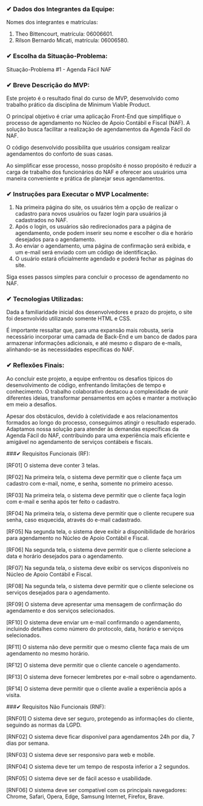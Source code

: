 ### ✔ Dados dos Integrantes da Equipe:
Nomes dos integrantes e matrículas:
1. Theo Bittencourt, matrícula: 06006601.
2. Rilson Bernardo Micati, matrícula: 06006580.

### ✔ Escolha da Situação-Problema:
Situação-Problema #1 - Agenda Fácil NAF

### ✔ Breve Descrição do MVP:
Este projeto é o resultado final do curso de MVP, desenvolvido como trabalho prático da disciplina de Minimum Viable Product.

O principal objetivo é criar uma aplicação Front-End que simplifique o processo de agendamento no Núcleo de Apoio Contábil e Fiscal (NAF). A solução busca facilitar a realização de agendamentos da Agenda Fácil do NAF.

O código desenvolvido possibilita que usuários consigam realizar agendamentos do conforto de suas casas.

Ao simplificar esse processo, nosso propósito é nosso propósito é reduzir a carga de trabalho dos funcionários do NAF e oferecer aos usuários uma maneira conveniente e prática de planejar seus agendamentos.

### ✔ Instruções para Executar o MVP Localmente:
1. Na primeira página do site, os usuários têm a opção de realizar o cadastro para novos usuários ou fazer login para usuários já cadastrados no NAF.
2. Após o login, os usuários são redirecionados para a página de agendamento, onde podem inserir seu nome e escolher o dia e horário desejados para o agendamento.
3. Ao enviar o agendamento, uma página de confirmação será exibida, e um e-mail será enviado com um código de identificação.
4. O usuário estará oficialmente agendado e poderá fechar as páginas do site.

Siga esses passos simples para concluir o processo de agendamento no NAF.

### ✔ Tecnologias Utilizadas:
Dada a familiaridade inicial dos desenvolvedores e prazo do projeto, o site foi desenvolvido utilizando somente HTML e CSS.

É importante ressaltar que, para uma expansão mais robusta, seria necessário incorporar uma camada de Back-End e um banco de dados para armazenar informações adicionais, e até mesmo o disparo de e-mails, alinhando-se às necessidades específicas do NAF.

### ✔ Reflexões Finais:
Ao concluir este projeto, a equipe enfrentou os desafios típicos do desenvolvimento de código, enfrentando limitações de tempo e conhecimento. O trabalho colaborativo destacou a complexidade de unir diferentes ideias, transformar pensamentos em ações e manter a motivação em meio a desafios.

Apesar dos obstáculos, devido à coletividade e aos relacionamentos formados ao longo do processo, conseguimos atingir o resultado esperado. Adaptamos nossa solução para atender às demandas específicas da Agenda Fácil do NAF, contribuindo para uma experiência mais eficiente e amigável no agendamento de serviços contábeis e fiscais.

###✔ Requisitos Funcionais (RF):

[RF01] O sistema deve conter 3 telas.

[RF02] Na primeira tela, o sistema deve permitir que o cliente faça um cadastro com e-mail, nome, e senha, somente no primeiro acesso.

[RF03] Na primeira tela, o sistema deve permitir que o cliente faça login com e-mail e senha após ter feito o cadastro.

[RF04] Na primeira tela, o sistema deve permitir que o cliente recupere sua senha, caso esquecida, através do e-mail cadastrado.

[RF05] Na segunda tela, o sistema deve exibir a disponibilidade de horários para agendamento no Núcleo de Apoio Contábil e Fiscal.

[RF06] Na segunda tela, o sistema deve permitir que o cliente selecione a data e horário desejados para o agendamento.

[RF07] Na segunda tela, o sistema deve exibir os serviços disponíveis no Núcleo de Apoio Contábil e Fiscal.

[RF08] Na segunda tela, o sistema deve permitir que o cliente selecione os serviços desejados para o agendamento.

[RF09] O sistema deve apresentar uma mensagem de confirmação do agendamento e dos serviços selecionados.

[RF10] O sistema deve enviar um e-mail confirmando o agendamento, incluindo detalhes como número do protocolo, data, horário e serviços selecionados.

[RF11] O sistema não deve permitir que o mesmo cliente faça mais de um agendamento no mesmo horário.

[RF12] O sistema deve permitir que o cliente cancele o agendamento.

[RF13] O sistema deve fornecer lembretes por e-mail sobre o agendamento.

[RF14] O sistema deve permitir que o cliente avalie a experiência após a visita.

###✔ Requisitos Não Funcionais (RNF):

[RNF01] O sistema deve ser seguro, protegendo as informações do cliente, seguindo as normas da LGPD.

[RNF02] O sistema deve ficar disponível para agendamentos 24h por dia, 7 dias por semana.

[RNF03] O sistema deve ser responsivo para web e mobile.

[RNF04] O sistema deve ter um tempo de resposta inferior a 2 segundos.

[RNF05] O sistema deve ser de fácil acesso e usabilidade.

[RNF06] O sistema deve ser compatível com os principais navegadores: Chrome, Safari, Opera, Edge, Samsung Internet, Firefox, Brave.